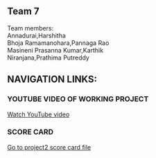 ## Team 7
Team members: <br>
Annadurai,Harshitha <br>
Bhoja Ramamanohara,Pannaga Rao <br>
Masineni Prasanna Kumar,Karthik <br>
Niranjana,Prathima Putreddy <br>

## NAVIGATION LINKS:
### YOUTUBE VIDEO OF WORKING PROJECT 
[Watch YouTube video](https://www.youtube.com/watch?v=V5RYZG6PYrQ)

### SCORE CARD
[Go to project2 score card file](https://github.com/karthikmp5/C.E.L.T_pro/blob/master/proj2/score%20card.csv)
